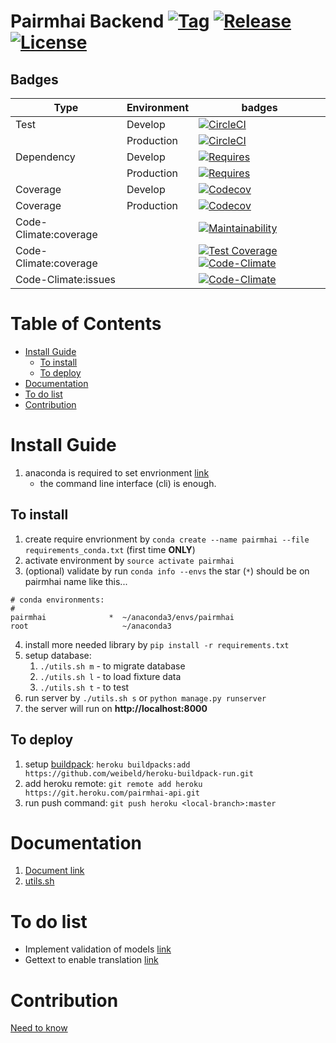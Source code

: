 # Pairmhai Backend [![Tag](https://img.shields.io/github/tag/PairMhai/Backend.svg?style=flat-square)](https://github.com/PairMhai/Backend/tags) [![Release](https://img.shields.io/github/release/PairMhai/Backend.svg?style=flat-square)](https://github.com/PairMhai/Backend/releases/latest) [![License](https://img.shields.io/github/license/PairMhai/Backend.svg?style=flat-square)](https://github.com/PairMhai/Backend/blob/master/LICENSE)

## Badges 
|Type                 |Environment|badges|
|----------------------|-----------|------|
|Test                  |Develop    |[![CircleCI](https://img.shields.io/circleci/project/github/PairMhai/Backend/dev.svg?style=flat-square)](https://circleci.com/gh/PairMhai/Backend/tree/dev)|
|                      |Production |[![CircleCI](https://img.shields.io/circleci/project/github/PairMhai/Backend/master.svg?style=flat-square)](https://circleci.com/gh/PairMhai/Backend/tree/master)|
|Dependency            |Develop    |[![Requires](https://img.shields.io/requires/github/PairMhai/Backend/dev.svg?style=flat-square)](https://requires.io/github/PairMhai/Backend/requirements/?branch=dev)|
|                      |Production |[![Requires](https://img.shields.io/requires/github/PairMhai/Backend/master.svg?style=flat-square)](https://requires.io/github/PairMhai/Backend/requirements/?branch=master)|
|Coverage              |Develop    |[![Codecov](https://img.shields.io/codecov/c/github/Pairmhai/Backend/dev.svg?style=flat-square)](https://codecov.io/gh/PairMhai/Backend/branch/dev)|
|Coverage              |Production |[![Codecov](https://img.shields.io/codecov/c/github/Pairmhai/Backend/master.svg?style=flat-square)](https://codecov.io/gh/PairMhai/Backend/branch/master)|
|Code-Climate:coverage |           |[![Maintainability](https://api.codeclimate.com/v1/badges/413e21cad986639d045a/maintainability)](https://codeclimate.com/github/PairMhai/Backend/maintainability)|
|Code-Climate:coverage |           |[![Test Coverage](https://api.codeclimate.com/v1/badges/413e21cad986639d045a/test_coverage)](https://codeclimate.com/github/PairMhai/Backend/test_coverage) [![Code-Climate](https://img.shields.io/codeclimate/coverage/github/PairMhai/Backend.svg?style=flat-square)](https://codeclimate.com/github/PairMhai/Backend/code)|
|Code-Climate:issues   |           |[![Code-Climate](https://img.shields.io/codeclimate/issues/github/PairMhai/Backend.svg?style=flat-square)](https://codeclimate.com/github/PairMhai/Backend/issues)|





# Table of Contents
- [Install Guide](#install-guide)
    - [To install](#to-install)
    - [To deploy](#to-deploy)
- [Documentation](#documentation)
- [To do list](#to-do-list)
- [Contribution](#contribution)


# Install Guide
1. anaconda is required to set envrionment [link](https://www.anaconda.com/download/)
    - the command line interface (cli) is enough.

## To install
1. create require envrionment by `conda create --name pairmhai --file requirements_conda.txt` (first time **ONLY**)
2. activate environment by `source activate pairmhai`
3. (optional) validate by run `conda info --envs` the star (`*`) should be on pairmhai name like this...
```
# conda environments:
#
pairmhai              *  ~/anaconda3/envs/pairmhai
root                     ~/anaconda3
```
4. install more needed library by `pip install -r requirements.txt`
5. setup database:
    1. `./utils.sh m` - to migrate database
    2. `./utils.sh l` - to load fixture data
    3. `./utils.sh t` - to test
6. run server by `./utils.sh s` or `python manage.py runserver`
7. the server will run on **http://localhost:8000**

## To deploy
1. setup [buildpack](https://github.com/weibeld/heroku-buildpack-run): `heroku buildpacks:add https://github.com/weibeld/heroku-buildpack-run.git`
2. add heroku remote: `git remote add heroku https://git.heroku.com/pairmhai-api.git`
3. run push command: `git push heroku <local-branch>:master`

# Documentation
1. [Document link](doc/README.md)
2. [utils.sh](doc/utils.md)

# To do list
- Implement validation of models  [link](https://docs.djangoproject.com/en/dev/ref/validators/#regexvalidator)
- Gettext to enable translation [link](https://docs.python.org/3/library/gettext.html)

# Contribution
[Need to know](doc/contributions/README.md)
